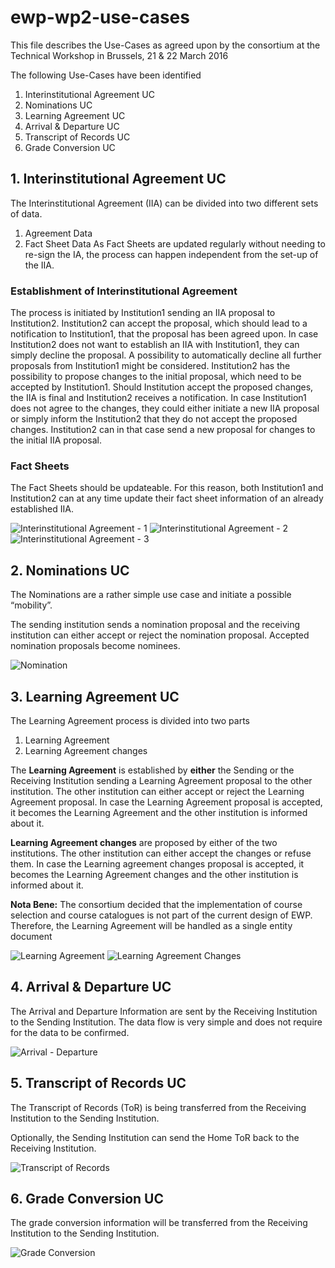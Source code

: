 # ewp-wp2-use-cases

This file describes the Use-Cases as agreed upon by the consortium at the Technical Workshop in Brussels, 21 & 22 March 2016

The following Use-Cases have been identified

1. Interinstitutional Agreement UC
2. Nominations UC
3. Learning Agreement UC
4. Arrival & Departure UC
5. Transcript of Records UC
6. Grade Conversion UC

## 1. Interinstitutional Agreement UC

The Interinstitutional Agreement (IIA) can be divided into two different sets of data.
1.	Agreement Data
2.	Fact Sheet Data
As Fact Sheets are updated regularly without needing to re-sign the IA, the process can happen independent from the set-up of the IIA.

### Establishment of Interinstitutional Agreement
The process is initiated by Institution1 sending an IIA proposal to Institution2. Institution2 can accept the proposal, which should lead to a notification to Institution1, that the proposal has been agreed upon.
In case Institution2 does not want to establish an IIA with Institution1, they can simply decline the proposal. A possibility to automatically decline all further proposals from Institution1 might be considered.
Institution2 has the possibility to propose changes to the initial proposal, which need to be accepted by Institution1. Should Institution accept the proposed changes, the IIA is final and Institution2 receives a notification.
In case Institution1 does not agree to the changes, they could either initiate a new IIA proposal or simply inform the Institution2 that they do not accept the proposed changes. Institution2 can in that case send a new proposal for changes to the initial IIA proposal.

### Fact Sheets
The Fact Sheets should be updateable. For this reason, both Institution1 and Institution2 can at any time update their fact sheet information of an already established IIA.

![Interinstitutional Agreement - 1](https://cloud.githubusercontent.com/assets/16957070/14490566/cd5c7716-0173-11e6-954f-c34ea4a978a4.jpg)
![Interinstitutional Agreement - 2](https://cloud.githubusercontent.com/assets/16957070/14490571/d1970bd4-0173-11e6-8d50-8c07a79028e3.jpg)
![Interinstitutional Agreement - 3](https://cloud.githubusercontent.com/assets/16957070/14490572/d3285f20-0173-11e6-8209-acae1b9bd25b.jpg)

## 2. Nominations UC

The Nominations are a rather simple use case and initiate a possible “mobility”.

The sending institution sends a nomination proposal and the receiving institution can either accept or reject the nomination proposal. Accepted nomination proposals become nominees.

![Nomination](https://cloud.githubusercontent.com/assets/16957070/14490586/de1863f8-0173-11e6-8653-02a68522d8fd.jpg)

## 3. Learning Agreement UC

The Learning Agreement process is divided into two parts
1.	Learning Agreement
2.	Learning Agreement changes

The **Learning Agreement** is established by **either** the Sending or the Receiving Institution sending a Learning Agreement proposal to the other institution. The other institution can either accept or reject the Learning Agreement proposal.
In case the Learning Agreement proposal is accepted, it becomes the Learning Agreement and the other institution is informed about it.

**Learning Agreement changes** are proposed by either of the two institutions. The other institution can either accept the changes or refuse them.
In case the Learning agreement changes proposal is accepted, it becomes the Learning Agreement changes and the other institution is informed about it.

**Nota Bene:**
The consortium decided that the implementation of course selection and course catalogues is not part of the current design of EWP. Therefore, the Learning Agreement will be handled as a single entity document
  
![Learning Agreement](https://cloud.githubusercontent.com/assets/16957070/14490585/de12b246-0173-11e6-8f6b-9e285b8d8a44.jpg)
![Learning Agreement Changes](https://cloud.githubusercontent.com/assets/16957070/14490584/de0e0ae8-0173-11e6-8d61-236749b56433.jpg)

## 4. Arrival & Departure UC
The Arrival and Departure Information are sent by the Receiving Institution to the Sending Institution. The data flow is very simple and does not require for the data to be confirmed.

![Arrival - Departure](https://cloud.githubusercontent.com/assets/16957070/14490574/d6ad676c-0173-11e6-8b43-fd406b832c7c.jpg)

## 5. Transcript of Records UC
The Transcript of Records (ToR) is being transferred from the Receiving Institution to the Sending Institution. 

Optionally, the Sending Institution can send the Home ToR back to the Receiving Institution.

![Transcript of Records](https://cloud.githubusercontent.com/assets/16957070/14490576/d6e78b22-0173-11e6-8f14-9f24bd19921f.jpg)

## 6. Grade Conversion UC

The grade conversion information will be transferred from the Receiving Institution to the Sending Institution.

![Grade Conversion](https://cloud.githubusercontent.com/assets/16957070/14490575/d6c5b27c-0173-11e6-8284-9f65752974a1.jpg)
